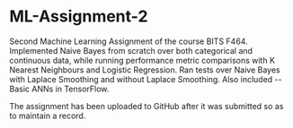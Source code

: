 # ML-Assignment-2
Second Machine Learning Assignment of the course BITS F464. Implemented Naive Bayes from scratch over both categorical and continuous data, while running performance metric comparisons with K Nearest Neighbours and Logistic Regression. Ran tests over Naive Bayes with Laplace Smoothing and without Laplace Smoothing. Also included -- Basic ANNs in TensorFlow.

The assignment has been uploaded to GitHub after it was submitted so as to maintain a record.



